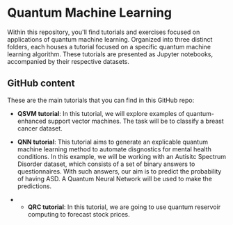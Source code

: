 # Quantum Machine Learning

Within this repository, you'll find tutorials and exercises focused on applications of quantum machine learning. Organized into three distinct folders, each houses a tutorial focused on a specific quantum machine learning algorithm. These tutorials are presented as Jupyter notebooks, accompanied by their respective datasets.

## GitHub content

These are the main tutorials that you can find in this GitHub repo:

+ **QSVM tutorial**: In this tutorial, we will explore examples of quantum-enhanced support vector machines. The task will be to classify a breast cancer dataset.

+ **QNN tutorial**: This tutorial aims to generate an explicable quantum machine learning method to automate disgnostics for mental health conditions. In this example, we will be working with an Autisitc Spectrum Disorder dataset, which consists of a set of binary answers to questionnaires. With such answers, our aim is to predict the probability of having ASD. A Quantum Neural Network will be used to make the predictions.

+ + **QRC tutorial**: In this tutorial, we are going to use quantum reservoir computing to forecast stock prices.
